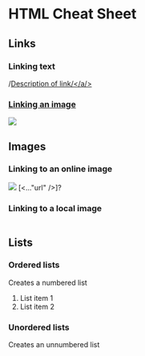 # HTML Cheat Sheet

## Links

### Linking text
/<a href="https://url.com"/>Description of link/</a/>

### Linking an image
<a href="https://url.com">
  <img src="https://url.com">
</a>

## Images

### Linking to an online image
<img src="https://url.com">   [<..."url" />]?

### Linking to a local image
<img src="">

## Lists

### Ordered lists
Creates a numbered list

<ol>
  <li>List item 1</li>
  <li>List item 2</li>
</ol>

### Unordered lists
Creates an unnumbered list
